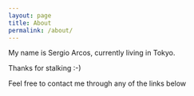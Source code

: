 ```yaml
---
layout: page
title: About
permalink: /about/
---
```


My name is Sergio Arcos, currently living in Tokyo.

Thanks for stalking :-)

Feel free to contact me through any of the links below